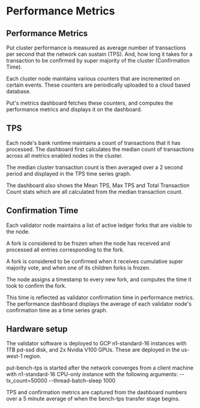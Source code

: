 # Performance Metrics

## Performance Metrics

Put cluster performance is measured as average number of transactions per second that the network can sustain (TPS). And, how long it takes for a transaction to be confirmed by super majority of the cluster (Confirmation Time).

Each cluster node maintains various counters that are incremented on certain events. These counters are periodically uploaded to a cloud based database.&#x20;

Put's metrics dashboard fetches these counters, and computes the performance metrics and displays it on the dashboard.&#x20;

## TPS

Each node's bank runtime maintains a count of transactions that it has processed. The dashboard first calculates the median count of transactions across all metrics enabled nodes in the cluster.&#x20;

The median cluster transaction count is then averaged over a 2 second period and displayed in the TPS time series graph.&#x20;

The dashboard also shows the Mean TPS, Max TPS and Total Transaction Count stats which are all calculated from the median transaction count.&#x20;

## Confirmation Time

Each validator node maintains a list of active ledger forks that are visible to the node.&#x20;

A fork is considered to be frozen when the node has received and processed all entries corresponding to the fork.&#x20;

A fork is considered to be confirmed when it receives cumulative super majority vote, and when one of its children forks is frozen.

The node assigns a timestamp to every new fork, and computes the time it took to confirm the fork.&#x20;

This time is reflected as validator confirmation time in performance metrics. The performance dashboard displays the average of each validator node's confirmation time as a time series graph.&#x20;

## Hardware setup

The validator software is deployed to GCP n1-standard-16 instances with 1TB pd-ssd disk, and 2x Nvidia V100 GPUs. These are deployed in the us-west-1 region.

put-bench-tps is started after the network converges from a client machine with n1-standard-16 CPU-only instance with the following arguments: --tx\_count=50000 --thread-batch-sleep 1000

TPS and confirmation metrics are captured from the dashboard numbers over a 5 minute average of when the bench-tps transfer stage begins.
